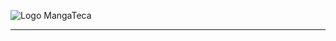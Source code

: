 ![Logo MangaTeca](https://github.com/user-attachments/assets/21ed9fdb-fef2-48fc-866c-74036d6165cf)

-----------------------------------------------------
